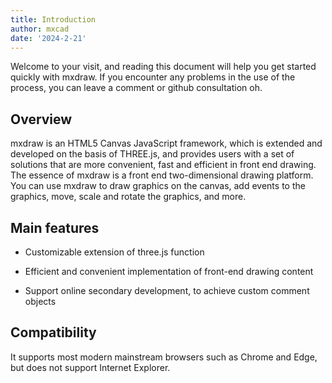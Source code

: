 ```yaml
---
title: Introduction
author: mxcad
date: '2024-2-21'
---
```


Welcome to your visit, and reading this document will help you get started quickly with mxdraw. If you encounter any problems in the use of the process, you can leave a comment or github consultation oh.

## Overview

mxdraw is an HTML5 Canvas JavaScript framework, which is extended and developed on the basis of THREE.js, and provides users with a set of solutions that are more convenient, fast and efficient in front end drawing. The essence of mxdraw is a front end two-dimensional drawing platform. You can use mxdraw to draw graphics on the canvas, add events to the graphics, move, scale and rotate the graphics, and more.

## Main features

* Customizable extension of three.js function

* Efficient and convenient implementation of front-end drawing content

* Support online secondary development, to achieve custom comment objects

## Compatibility

It supports most modern mainstream browsers such as Chrome and Edge, but does not support Internet Explorer.